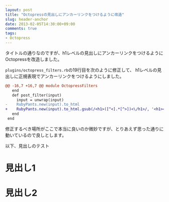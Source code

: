 ```yaml
---
layout: post
title: "Octopressの見出しにアンカーリンクをつけるように改造"
slug: header-anchor
date: 2013-02-05T14:30:00+09:00
comments: true
tags:
- Octopress
---
```


タイトルの通りなのですが、h1レベルの見出しにアンカーリンクをつけるようにOctopressを改造しました。

`plugins/octopress_filters.rb`の19行目を次のように修正して、
h1レベルの見出しに正規表現でアンカーリンクをつけるようにしました。

``` diff octopress_filters.diff https://gist.github.com/gam0022/4712560 4712560
@@ -16,7 +16,7 @@ module OctopressFilters
   end
   def post_filter(input)
     input = unwrap(input)
-    RubyPants.new(input).to_html
+    RubyPants.new(input).to_html.gsub(/<h1>([^<].*[^>])<\/h1>/, '<h1><a name="\1" href="#\1">\1</a></h1>')
   end
 end
```

修正するべき場所がここで本当に良いのか微妙ですが、とりあえず思った通りに動いているので良しとします。

以下、見出しのテスト

# 見出し1

# 見出し2
